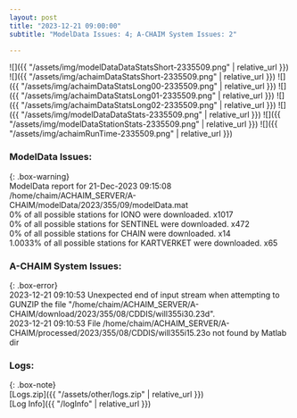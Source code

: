 ```yaml
---
layout: post
title: "2023-12-21 09:00:00"
subtitle: "ModelData Issues: 4; A-CHAIM System Issues: 2"

---
```


![]({{ "/assets/img/modelDataDataStatsShort-2335509.png" | relative_url }})
![]({{ "/assets/img/achaimDataStatsShort-2335509.png" | relative_url }})
![]({{ "/assets/img/achaimDataStatsLong00-2335509.png" | relative_url }})
![]({{ "/assets/img/achaimDataStatsLong01-2335509.png" | relative_url }})
![]({{ "/assets/img/achaimDataStatsLong02-2335509.png" | relative_url }})
![]({{ "/assets/img/modelDataDataStats-2335509.png" | relative_url }})
![]({{ "/assets/img/modelDataStationStats-2335509.png" | relative_url }})
![]({{ "/assets/img/achaimRunTime-2335509.png" | relative_url }})


### ModelData Issues:  
  
{: .box-warning}  
 ModelData report for 21-Dec-2023 09:15:08   
 /home/chaim/ACHAIM_SERVER/A-CHAIM/modelData/2023/355/09/modelData.mat   
 0% of all possible stations for IONO were downloaded. x1017   
 0% of all possible stations for SENTINEL were downloaded. x472   
 0% of all possible stations for CHAIN were downloaded. x14   
 1.0033% of all possible stations for KARTVERKET were downloaded. x65   
  
### A-CHAIM System Issues:  
  
{: .box-error}  
2023-12-21 09:10:53 Unexpected end of input stream when attempting to GUNZIP the file "/home/chaim/ACHAIM_SERVER/A-CHAIM/download/2023/355/08/CDDIS/will355i30.23d".  
2023-12-21 09:10:53 File /home/chaim/ACHAIM_SERVER/A-CHAIM/processed/2023/355/08/CDDIS/will355i15.23o not found by Matlab dir  

### Logs:  
  
{: .box-note}  
[Logs.zip]({{ "/assets/other/logs.zip" | relative_url }})  
[Log Info]({{ "/logInfo" | relative_url }})  
